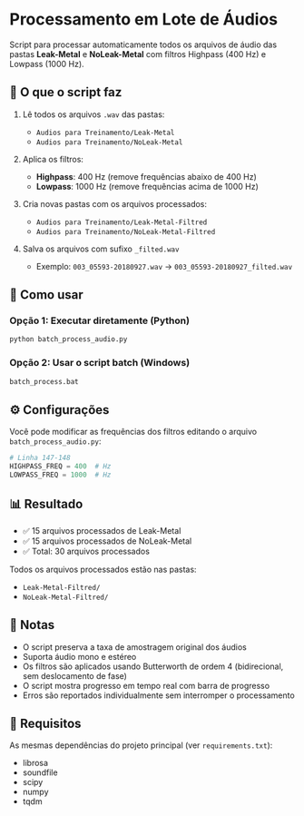 # Processamento em Lote de Áudios

Script para processar automaticamente todos os arquivos de áudio das pastas **Leak-Metal** e **NoLeak-Metal** com filtros Highpass (400 Hz) e Lowpass (1000 Hz).

## 🎯 O que o script faz

1. Lê todos os arquivos `.wav` das pastas:
   - `Audios para Treinamento/Leak-Metal`
   - `Audios para Treinamento/NoLeak-Metal`

2. Aplica os filtros:
   - **Highpass**: 400 Hz (remove frequências abaixo de 400 Hz)
   - **Lowpass**: 1000 Hz (remove frequências acima de 1000 Hz)

3. Cria novas pastas com os arquivos processados:
   - `Audios para Treinamento/Leak-Metal-Filtred`
   - `Audios para Treinamento/NoLeak-Metal-Filtred`

4. Salva os arquivos com sufixo `_filted.wav`
   - Exemplo: `003_05593-20180927.wav` → `003_05593-20180927_filted.wav`

## 🚀 Como usar

### Opção 1: Executar diretamente (Python)

```bash
python batch_process_audio.py
```

### Opção 2: Usar o script batch (Windows)

```bash
batch_process.bat
```

## ⚙️ Configurações

Você pode modificar as frequências dos filtros editando o arquivo `batch_process_audio.py`:

```python
# Linha 147-148
HIGHPASS_FREQ = 400  # Hz
LOWPASS_FREQ = 1000  # Hz
```

## 📊 Resultado

- ✅ 15 arquivos processados de Leak-Metal
- ✅ 15 arquivos processados de NoLeak-Metal
- ✅ Total: 30 arquivos processados

Todos os arquivos processados estão nas pastas:
- `Leak-Metal-Filtred/`
- `NoLeak-Metal-Filtred/`

## 📝 Notas

- O script preserva a taxa de amostragem original dos áudios
- Suporta áudio mono e estéreo
- Os filtros são aplicados usando Butterworth de ordem 4 (bidirecional, sem deslocamento de fase)
- O script mostra progresso em tempo real com barra de progresso
- Erros são reportados individualmente sem interromper o processamento

## 🔧 Requisitos

As mesmas dependências do projeto principal (ver `requirements.txt`):
- librosa
- soundfile
- scipy
- numpy
- tqdm

